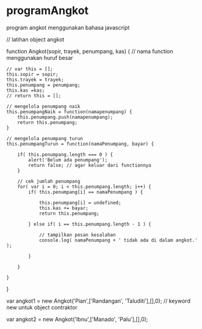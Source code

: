 # programAngkot
program angkot menggunakan bahasa javascript

// latihan object angkot

function Angkot(sopir, trayek, penumpang, kas) { // nama function menggunakan huruf besar

    // var this = [];
    this.sopir = sopir;
    this.trayek = trayek;
    this.penumpang = penumpang;
    this.kas =kas;
    // return this = [];

    // mengelola penumpang naik
    this.penumpangNaik = function(namapenumpang) {
        this.penumpang.push(namapenumpang);
        return this.penumpang;
    }
    
    // mengelola penumpang turun
    this.penumpangTurun = function(namaPenumpang, bayar) {

        if( this.penumpang.length === 0 ) {
            alert('Belum ada penumpang');
            return false; // agar keluar dari functionnya
        }

        // cek jumlah penumpang 
        for( var i = 0; i < this.penumpang.length; i++) {
            if( this.penumpang[i] == namaPenumpang ) {

                this.penumpang[i] = undefined;
                this.kas += bayar; 
                return this.penumpang;

            } else if( i == this.penumpang.length - 1 ) {

                // tampilkan pesan kesalahan
                console.log( namaPenumpang + ' tidak ada di dalam angkot.' );
               
            }
            
        }

    }
}

var angkot1 = new Angkot('Pian',['Randangan', 'Taluditi'],[],0); // keyword new untuk object contraktor

var angkot2 = new Angkot('Ibnu',['Manado', 'Palu'],[],0);

